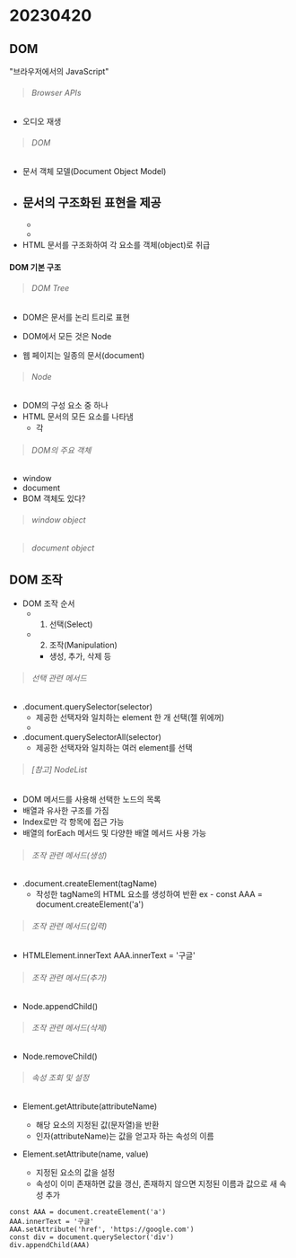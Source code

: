 # 20230420

## DOM
"브라우저에서의 JavaScript"

> ###### Browser APIs
- 오디오 재생

> ###### DOM
- 문서 객체 모델(Document Object Model)
- 문서의 구조화된 표현을 제공
  -
  -
  -
- HTML 문서를 구조화하여 각 요소를 객체(object)로 취급


#### DOM 기본 구조
> ###### DOM Tree
- DOM은 문서를 논리 트리로 표현
- DOM에서 모든 것은 Node


- 웹 페이지는 일종의 문서(document)

> ###### Node
- DOM의 구성 요소 중 하나
- HTML 문서의 모든 요소를 나타냄
  - 각

>###### DOM의 주요 객체
- window
- document
- BOM 객체도 있다?


>###### window object

>###### document object

## DOM 조작
- DOM 조작 순서
  - 1. 선택(Select)
  - 2. 조작(Manipulation)
    - 생성, 추가, 삭제 등
> ###### 선택 관련 메서드
- .document.querySelector(selector)
  - 제공한 선택자와 일치하는 element 한 개 선택(젤 위에꺼)
  - 
- .document.querySelectorAll(selector)
  - 제공한 선택자와 일치하는 여러 element를 선택

> ###### [참고] NodeList
- DOM 메서드를 사용해 선택한 노드의 목록
- 배열과 유사한 구조를 가짐
- Index로만 각 항목에 접근 가능
- 배열의 forEach 메서드 및 다양한 배열 메서드 사용 가능

> ###### 조작 관련 메서드(생성)
- .document.createElement(tagName)
  - 작성한 tagName의 HTML 요소를 생성하여 반환
ex - const AAA = document.createElement('a')
> ###### 조작 관련 메서드(입력)
- HTMLElement.innerText
AAA.innerText = '구글'

> ###### 조작 관련 메서드(추가)
- Node.appendChild()

> ###### 조작 관련 메서드(삭제)
- Node.removeChild()

> ###### 속성 조회 및 설정
- Element.getAttribute(attributeName)
  - 해당 요소의 지정된 값(문자열)을 반환
  - 인자(attributeName)는 값을 얻고자 하는 속성의 이름

- Element.setAttribute(name, value)
  - 지정된 요소의 값을 설정
  - 속성이 이미 존재하면 값을 갱신, 
  존재하지 않으면 지정된 이름과 값으로 새 속성 추가

```
const AAA = document.createElement('a')
AAA.innerText = '구글'
AAA.setAttribute('href', 'https://google.com')
const div = document.querySelector('div')
div.appendChild(AAA)
```



```

```